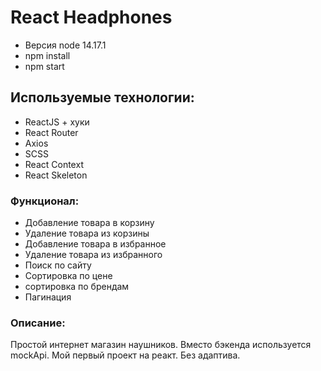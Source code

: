 # React Headphones

- Версия node 14.17.1
- npm install
- npm start

## Используемые технологии:

- ReactJS + хуки
- React Router
- Axios
- SCSS
- React Context
- React Skeleton

### Функционал:

- Добавление товара в корзину
- Удаление товара из корзины
- Добавление товара в избранное
- Удаление товара из избранного
- Поиск по сайту
- Сортировка по цене
- сортировка по брендам
- Пагинация
### Описание:

Простой интернет магазин наушников. Вместо бэкенда используется mockApi. Мой первый проект на реакт. Без адаптива.
